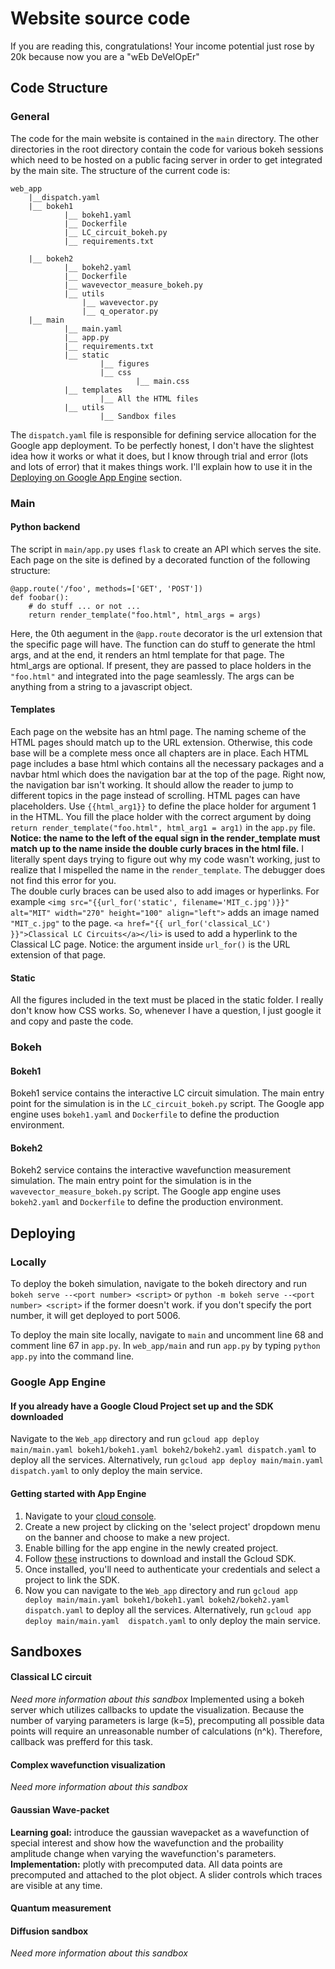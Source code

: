 # Website source code
If you are reading this, congratulations! Your income potential just rose by 20k because now you are a "wEb DeVelOpEr"

## Code Structure 
### General 
The code for the main website is contained in the `main` directory. The other directories in the root directory contain the code for various bokeh sessions which need to be hosted on a public facing server in order to get integrated by the main site. The structure of the current code is:

```
web_app 
    |__dispatch.yaml
    |__ bokeh1
            |__ bokeh1.yaml
            |__ Dockerfile
            |__ LC_circuit_bokeh.py
            |__ requirements.txt
    
    |__ bokeh2 
            |__ bokeh2.yaml
            |__ Dockerfile
            |__ wavevector_measure_bokeh.py
            |__ utils 
                |__ wavevector.py 
                |__ q_operator.py
    |__ main
            |__ main.yaml
            |__ app.py
            |__ requirements.txt
            |__ static
                    |__ figures
                    |__ css
                            |__ main.css
            |__ templates
                    |__ All the HTML files
            |__ utils
                    |__ Sandbox files

```
The `dispatch.yaml` file is responsible for defining service allocation for the Google app deployment. To be perfectly honest, I don't have the slightest idea how it works or what it does, but I know through trial and error (lots and lots of error) that it makes things work. I'll explain how to use it in the [Deploying on Google App Engine](https://github.com/karlberggren/QuantumCircuitsClass/tree/main/web_app#deploying) section. 

### Main
#### Python backend 
The script in `main/app.py` uses `flask` to create an API which serves the site. Each page on the site is defined by a decorated function of the following structure:
```
@app.route('/foo', methods=['GET', 'POST'])
def foobar():
    # do stuff ... or not ...
    return render_template("foo.html", html_args = args)
```
Here, the 0th aegument in the `@app.route` decorator is the url extension that the specific page will have. The function can do stuff to generate the html args, and at the end, it renders an html template for that page. The html_args are optional. If present, they are passed to place holders in the `"foo.html"` and integrated into the page seamlessly. The args can be anything from a string to a javascript object. 

#### Templates 
Each page on the website has an html page. The naming scheme of the HTML pages should match up to the URL extension. Otherwise, this code base will be a complete mess once all chapters are in place.
Each HTML page includes a base html which contains all the necessary packages and a navbar html which does the navigation bar at the top of the page. Right now, the navigation bar isn't working. It should allow the reader to jump to different topics in the page instead of scrolling. 
HTML pages can have placeholders. Use `{{html_arg1}}` to define the place holder for argument 1 in the HTML. You fill the place holder with the correct argument by doing  `return render_template("foo.html", html_arg1 = arg1)` in the `app.py` file. **Notice: the name to the left of the equal sign in the render_template must match up to the name inside the double curly braces in the html file.** I literally spent days trying to figure out why my code wasn't working, just to realize that I mispelled the name in the `render_template`. The debugger does not find this error for you.  
The double curly braces can be used also to add images or hyperlinks. 
For example `<img src="{{url_for('static', filename='MIT_c.jpg')}}" alt="MIT" width="270" height="100" align="left">` adds an image named `"MIT_c.jpg"` to the page. `<a href="{{ url_for('classical_LC') }}">Classical LC Circuits</a></li>` is used to add a hyperlink to the Classical LC page. Notice: the argument inside `url_for()` is the URL extension of that page. 

#### Static
All the figures included in the text must be placed in the static folder. 
I really don't know how CSS works. So, whenever I have a question, I just google it and copy and paste the code.

### Bokeh 
#### Bokeh1
Bokeh1 service contains the interactive LC circuit simulation. The main entry point for the simulation is in the `LC_circuit_bokeh.py` script. The Google app engine uses `bokeh1.yaml` and `Dockerfile` to define the production environment.

#### Bokeh2 
Bokeh2 service contains the interactive wavefunction measurement simulation. The main entry point for the simulation is in the `wavevector_measure_bokeh.py` script. The Google app engine uses `bokeh2.yaml` and `Dockerfile` to define the production environment.

## Deploying
### Locally
To deploy the bokeh simulation, navigate to the bokeh directory and run `bokeh serve --<port number> <script>` or `python -m bokeh serve --<port number> <script>` if the former doesn't work. if you don't specify the port number, it will get deployed to port 5006.

To deploy the main site locally, navigate to `main` and uncomment line 68 and comment line 67 in `app.py`. In `web_app/main` and run `app.py` by typing `python app.py` into the command line.
### Google App Engine
#### If you already have a Google Cloud Project set up and the SDK downloaded
Navigate to the `Web_app` directory and run `gcloud app deploy main/main.yaml bokeh1/bokeh1.yaml bokeh2/bokeh2.yaml dispatch.yaml` to deploy all the services. Alternatively, run `gcloud app deploy main/main.yaml  dispatch.yaml` to only deploy the main service. 

#### Getting started with App Engine
1. Navigate to your [cloud console](https://console.cloud.google.com).
2. Create a new project by clicking on the 'select project' dropdown menu on the banner and choose to make a new project.
3. Enable billing for the app engine in the newly created project. 
4. Follow [these](https://cloud.google.com/sdk/docs/install) instructions to download and install the Gcloud SDK. 
5. Once installed, you'll need to authenticate your credentials and select a project to link the SDK. 
6. Now you can navigate to the `Web_app` directory and run `gcloud app deploy main/main.yaml bokeh1/bokeh1.yaml bokeh2/bokeh2.yaml dispatch.yaml` to deploy all the services. Alternatively, run `gcloud app deploy main/main.yaml  dispatch.yaml` to only deploy the main service. 

## Sandboxes 
#### Classical LC circuit 
*Need more information about this sandbox*
Implemented using a bokeh server which utilizes callbacks to update the visualization. Because the number of varying parameters is large (k=5), precomputing all possible data points will require an unreasonable number of calculations (n^k). Therefore, callback was prefferd for this task. 
#### Complex wavefunction visualization 
*Need more information about this sandbox*
#### Gaussian Wave-packet
**Learning goal:** introduce the gaussian wavepacket as a wavefunction of special interest and show how the wavefunction and the probaility amplitude change when varying the wavefunction's parameters. 
**Implementation:** plotly with precomputed data. All data points are precomputed and attached to the plot object. A slider controls which traces are visible at any time. 


#### Quantum measurement

#### Diffusion sandbox
*Need more information about this sandbox*